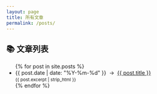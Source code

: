 ```yaml
---
layout: page
title: 所有文章
permalink: /posts/
---
```


<h2>📚 文章列表</h2>

<ul>
{% for post in site.posts %}
  <li>
    <span>{{ post.date | date: "%Y-%m-%d" }}</span>
    &nbsp;→&nbsp;
    <a href="{{ post.url }}">{{ post.title }}</a>
    <br>
    <small>{{ post.excerpt | strip_html }}</small>
  </li>
{% endfor %}
</ul>
